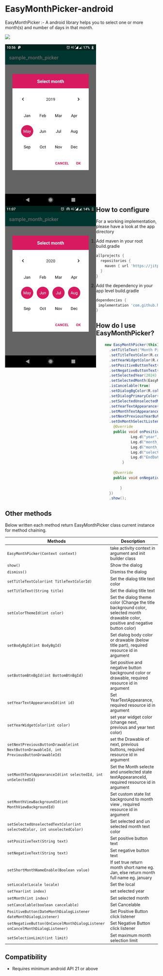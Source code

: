 # EasyMonthPicker-android
EasyMonthPicker :- A android library helps you to select one or more month(s) and number of days in that month.

[![](https://jitpack.io/v/hvyas3662/EasyMonthPicker-android.svg)](https://jitpack.io/#hvyas3662/EasyMonthPicker-android)

<div width="100%">
  <img src="images/single.jpg" style="float:left; margin-right:200px;" width="300" height="533">
  <img src="images/multipal_select.jpg" style="float:left;" width="300" height="533">
</div>

## How to configure

 For a working implementation, please have a look at the app directory
 1. Add maven in your root build.gradle

```gradle
allprojects {
  repositories {
    maven { url 'https://jitpack.io' }
  }
}
```
 2. Add the dependency in your app level build.gradle
 ```gradle
dependencies {
  implementation 'com.github.hvyas3662:EasyMonthPicker-android:2.0'
}
```

## How do I use EasyMonthPicker?

  ```java
      new EasyMonthPicker(this)
        .setTitleText("Month Picker")
        .setTitleTextColor(R.color.black)
        .setYearWidgetColor(R.color.white)
        .setPositiveButtonText("Select")
        .setNegativeButtonText("Dismiss")
        .setSelectedYear(2024)
        .setSelectedMonth(EasyMonthPicker.FEB)
        .isCancelable(true)
        .setDialogBgColor(R.color.colorRed)
        .setDialogPrimaryColor(R.color.white)
        .setSelectedUnselectedMonthTextColor(R.color.white,R.color.black)
        .setYearTextAppearance(R.style.tp)
        .setMonthTextAppearance(R.style.tp,R.style.tp1)
        .setNextPreviousYearButtonDrawable(R.drawable.ic_arrow_forward_black_24dp,R.drawable.ic_arrow_back_black_24dp)
        .setOnMonthSelectListener(new OnMonthSelectListener(){
          @Override
          public void onPositiveButtonClicked(MonthPickerResult result){
                  Log.d("year",result.getYear()+"");
                  Log.d("month_name",result.getSelectedMonthName());
                  Log.d("month_name_short",result.getSelectedMonthShortName());
                  Log.d("selectedMonthIndex",result.getSelectedMonthIndex()+"");
                  Log.d("EndDate",result.getSelectedMonthEndDate()+"");
              }

          @Override
          public void onNegativeButtonClicked(){

             }
        })
        .show();
  ```
  
## Other methods

   Below written each method return EasyMonthPicker class current instance for method chaining.
   
   
   | Methods | Description |
   | --- | --- |
   | `EasyMonthPicker(Context context)` | take activity context in argument and init builder class  |
   | `show()` | Show the dialog |
   | `dismiss()` | Dismiss the dialog |
   | `setTitleTextColor(int TitleTextColorId)` | Set the dialog title text color |
   | `setTitleText(String title)` | Set the dialog title text |
   | `setColorThemeId(int color)` | Set the dialog theme color (Change the title background color, selected month drawable color, positive and negative button color) | 
   | `setBodyBgId(int BodyBgId)` | Set dialog body color or drawable (below title part), required resource id in argument | 
   | `setBottomBtnBgId(int BottomBtnBgId)` | Set positive and negative button background color or drawable, required resource id in argument |
   | `setYearTextAppearanceId(int id)` | Set YearTextAppearance, required resource id in argument |
   | `setYearWidgetColor(int color)` | set year widget color (change next, previous and year text color) |
   | `setNextPreviousButtonDrawable(int NextButtonDrawableId, int PreviousButtonDrawableId)` | set the Drawable of next, previous buttons, required resource id in argument  |
   | `setMonthTextAppearanceId(int selectedId, int unSelectedId)` | Set the Month selecte and unselected state textAppearanceId, required resource id in argument  |
   | `setMonthViewBackgroundId(int MonthViewBackgroundId)` | Set custom state list background to month view , required resource id in argument  |
   | `setSelectedUnselectedTextColor(int selectedColor, int unselectedColor)` | Set selected and un selected month text color |
   | `setPositiveText(String text)` | Set positive button text |
   | `setNegativeText(String text)` | Set negative button text |
   | `setShortMonthNameEnable(Boolean value)` | If set true return month short name eg. Jan, else return month full name eg. january |
   | `setLocale(Locale locale)` | Set the local |
   | `setYear(int index)` | set selected year |
   | `setMonth(int index)` | Set selected month |
   | `setCancelable(boolean cancelable)` | Set Cancelable |
   | `PositiveButton(DateMonthDialogListener dateMonthDialogListener)` | Set Positive Button click listener |
   | `setNegativeButton(OnCancelMonthDialogListener onCancelMonthDialogListener)` |  Set Negative Button click listener |
   | `setSelectionLimit(int limit)` | Set maximum month selection limit |
  

## Compatibility
  
  * Requires minimum android API 21 or above
